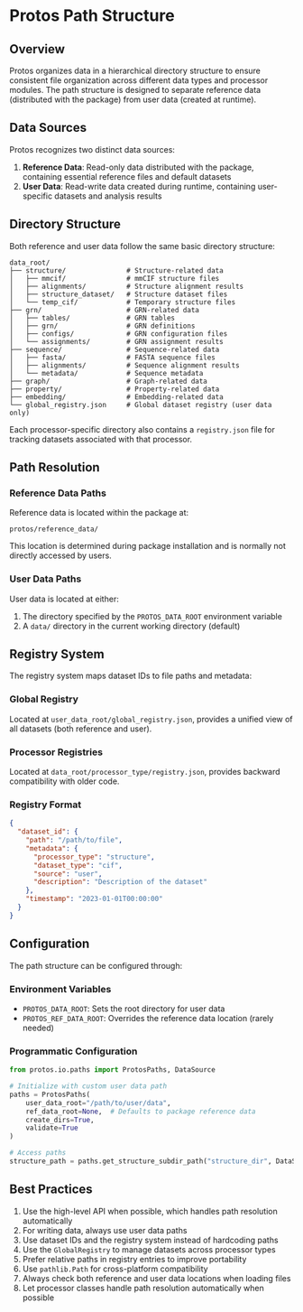 # Protos Path Structure

## Overview

Protos organizes data in a hierarchical directory structure to ensure consistent file organization across different data types and processor modules. The path structure is designed to separate reference data (distributed with the package) from user data (created at runtime).

## Data Sources

Protos recognizes two distinct data sources:

1. **Reference Data**: Read-only data distributed with the package, containing essential reference files and default datasets
2. **User Data**: Read-write data created during runtime, containing user-specific datasets and analysis results

## Directory Structure

Both reference and user data follow the same basic directory structure:

```
data_root/
├── structure/               # Structure-related data
│   ├── mmcif/               # mmCIF structure files
│   ├── alignments/          # Structure alignment results
│   ├── structure_dataset/   # Structure dataset files
│   └── temp_cif/            # Temporary structure files
├── grn/                     # GRN-related data
│   ├── tables/              # GRN tables
│   ├── grn/                 # GRN definitions
│   ├── configs/             # GRN configuration files
│   └── assignments/         # GRN assignment results
├── sequence/                # Sequence-related data
│   ├── fasta/               # FASTA sequence files
│   ├── alignments/          # Sequence alignment results
│   └── metadata/            # Sequence metadata
├── graph/                   # Graph-related data
├── property/                # Property-related data
├── embedding/               # Embedding-related data
└── global_registry.json     # Global dataset registry (user data only)
```

Each processor-specific directory also contains a `registry.json` file for tracking datasets associated with that processor.

## Path Resolution

### Reference Data Paths

Reference data is located within the package at:

```
protos/reference_data/
```

This location is determined during package installation and is normally not directly accessed by users.

### User Data Paths

User data is located at either:

1. The directory specified by the `PROTOS_DATA_ROOT` environment variable
2. A `data/` directory in the current working directory (default)

## Registry System

The registry system maps dataset IDs to file paths and metadata:

### Global Registry

Located at `user_data_root/global_registry.json`, provides a unified view of all datasets (both reference and user).

### Processor Registries

Located at `data_root/processor_type/registry.json`, provides backward compatibility with older code.

### Registry Format

```json
{
  "dataset_id": {
    "path": "/path/to/file",
    "metadata": {
      "processor_type": "structure",
      "dataset_type": "cif",
      "source": "user",
      "description": "Description of the dataset"
    },
    "timestamp": "2023-01-01T00:00:00"
  }
}
```

## Configuration

The path structure can be configured through:

### Environment Variables

- `PROTOS_DATA_ROOT`: Sets the root directory for user data
- `PROTOS_REF_DATA_ROOT`: Overrides the reference data location (rarely needed)

### Programmatic Configuration

```python
from protos.io.paths import ProtosPaths, DataSource

# Initialize with custom user data path
paths = ProtosPaths(
    user_data_root="/path/to/user/data",
    ref_data_root=None,  # Defaults to package reference data
    create_dirs=True,
    validate=True
)

# Access paths
structure_path = paths.get_structure_subdir_path("structure_dir", DataSource.USER)
```

## Best Practices

1. Use the high-level API when possible, which handles path resolution automatically
2. For writing data, always use user data paths
3. Use dataset IDs and the registry system instead of hardcoding paths
4. Use the `GlobalRegistry` to manage datasets across processor types
5. Prefer relative paths in registry entries to improve portability
6. Use `pathlib.Path` for cross-platform compatibility
7. Always check both reference and user data locations when loading files
8. Let processor classes handle path resolution automatically when possible